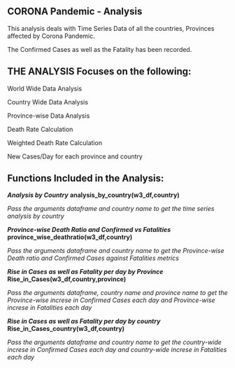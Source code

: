CORONA Pandemic - Analysis
--------------------------

This analysis deals with Time Series Data of all the countries, Provinces affected by Corona Pandemic.

The Confirmed Cases as well as the Fatality has been recorded.


THE ANALYSIS Focuses on the following:
-------------------------------------

  World Wide Data Analysis
  
  Country Wide Data Analysis
  
  Province-wise Data Analysis
  
  Death Rate Calculation
  
  Weighted Death Rate Calculation
  
  New Cases/Day for each province and country

Functions Included in the Analysis:
----------------------------------

***Analysis by Country***
**analysis_by_country(w3_df,country)**

*Pass the arguments dataframe and country name to get the time series analysis by country*

***Province-wise Death Ratio and Confirmed vs Fatalities***
**province_wise_deathratio(w3_df,country)**

*Pass the arguments dataframe and country name to get the Province-wise Death ratio and Confirmed Cases against Fatalities metrics*

***Rise in Cases as well as Fatality per day by Province***
**Rise_in_Cases(w3_df,country,province)**

*Pass the arguments dataframe, country name and province name to get the Province-wise increse in Confirmed Cases each day and Province-wise increse in Fatalities each day*

***Rise in Cases as well as Fatality per day by country***
**Rise_in_Cases_country(w3_df,country)**

*Pass the arguments dataframe and country name to get the country-wide increse in Confirmed Cases each day and country-wide increse in Fatalities each day*
